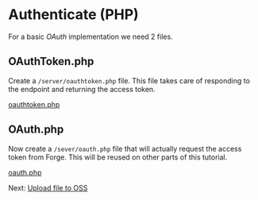 # Authenticate (PHP)

For a basic *OAuth* implementation we need 2 files.

## OAuthToken.php

Create a `/server/oauthtoken.php` file. This file takes care of responding to the endpoint and returning the access token. 

[oauthtoken.php](_snippets/viewmodels/php/oauthtoken.php ':include :type=code php')

## OAuth.php

Now create a `/sever/oauth.php` file that will actually request the access token from Forge. This will be reused on other parts of this tutorial.

[oauth.php](_snippets/viewmodels/php/oauth.php ':include :type=code php')

Next: [Upload file to OSS](/datamanagement/oss/)